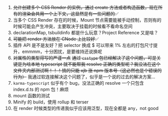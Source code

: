 1. <del>允许创建多个 CSS Render 的实例，通过 create 方法或者构造函数，现在所有的渲染会共用一个上下文，这显然是有一些问题的</del>✅
2. 当多个 CSS Render 存在的时候，Mount 节点需要能被手动控制，否则有的时候可能会产生冲突，主要取决于挂载的时候看不看命名空间
3. declarationMap, tsbuildinfo 都是什么玩意？Project Reference 又是啥？
4. <del>可能把 render 方法放在 CNode 上比较好</del>✅
5. 插件 API 是不是友好？把 selector 换成 $ 可以带来 1% 左右的打包尺寸提升，emmmm，十分困扰，是要维持还说换呢
6. <del>对属性的类型得写的严谨一点</del> <del>通过 `csstype` 包已经解决了这个问题，可是关键是为啥本地 typescript 就不能帮我 resolve 正确的类型呢？我没法在这个文件夹内部测试啊！！！搞的只能 xjb 涨 npm 版本号（这必然也是个错误的行为）</del> 我通过软连接解决这个问题了，似乎是一个说的过去的解决方案...
7. `karma-typescript` 似乎有个 bug，没法正确的 resolve 一个只包含 index.d.ts 的 npm 包！麻烦
8. mount 函数的测试
9. Minify 的 build，使用 rollup 和 terser
10. 在 render 时候类型的传递我似乎应该用泛型，现在全都是 any，not good